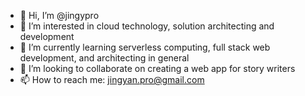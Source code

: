- 👋 Hi, I’m @jingypro
- 👀 I’m interested in cloud technology, solution architecting and development
- 🌱 I’m currently learning serverless computing, full stack web development, and architecting in general
- 💞️ I’m looking to collaborate on creating a web app for story writers
- 📫 How to reach me: jingyan.pro@gmail.com

<!---
jingypro/jingypro is a ✨ special ✨ repository because its `README.md` (this file) appears on your GitHub profile.
You can click the Preview link to take a look at your changes.
--->

